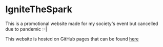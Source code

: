 # IgniteTheSpark
This is a promotional website made for my society's event but cancelled due to pandemic :-|

This website is hosted on GitHub pages that can be found [here](https://data-miner00.github.io/IgniteTheSpark/)
